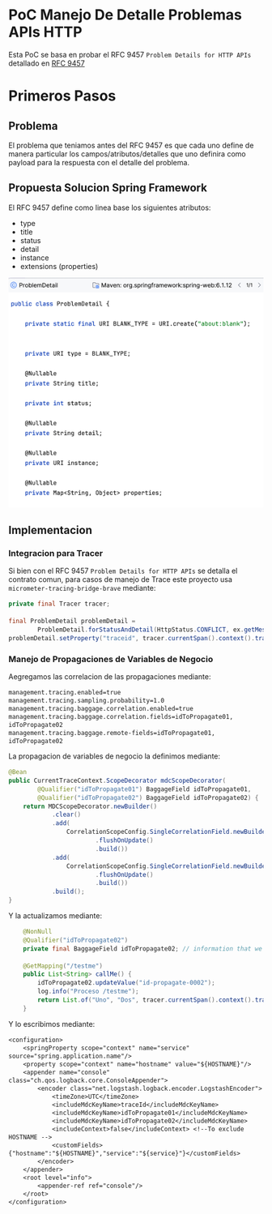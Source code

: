 # PoC Manejo De Detalle Problemas APIs HTTP

Esta PoC se basa en probar el RFC 9457 `Problem Details for HTTP APIs` detallado en <a href="https://datatracker.ietf.org/doc/html/rfc9457">RFC 9457</a>

# Primeros Pasos

## Problema

El problema que teniamos antes del RFC 9457 es que cada uno define de manera particular los campos/atributos/detalles
que uno definira como payload para la respuesta con el detalle del problema.

## Propuesta Solucion Spring Framework

El RFC 9457 define como linea base los siguientes atributos:
- type
- title
- status
- detail
- instance
- extensions (properties)

![img.png](img/spring-problem-detail.png)

## Implementacion

### Integracion para Tracer 

Si bien con el RFC 9457 `Problem Details for HTTP APIs` se detalla el contrato comun, para casos de manejo de Trace 
este proyecto usa `micrometer-tracing-bridge-brave` mediante:

```java
private final Tracer tracer;

final ProblemDetail problemDetail =
        ProblemDetail.forStatusAndDetail(HttpStatus.CONFLICT, ex.getMessage());
problemDetail.setProperty("traceid", tracer.currentSpan().context().traceIdString());
```

### Manejo de Propagaciones de Variables de Negocio

Aegregamos las correlacion de las propagaciones mediante:

```properties
management.tracing.enabled=true
management.tracing.sampling.probability=1.0
management.tracing.baggage.correlation.enabled=true
management.tracing.baggage.correlation.fields=idToPropagate01, idToPropagate02
management.tracing.baggage.remote-fields=idToPropagate01, idToPropagate02
```

La propagacion de variables de negocio la definimos mediante:

```java
@Bean
public CurrentTraceContext.ScopeDecorator mdcScopeDecorator(
        @Qualifier("idToPropagate01") BaggageField idToPropagate01,
        @Qualifier("idToPropagate02") BaggageField idToPropagate02) {
    return MDCScopeDecorator.newBuilder()
            .clear()
            .add(
                CorrelationScopeConfig.SingleCorrelationField.newBuilder(idToPropagate01)
                        .flushOnUpdate()
                        .build())
            .add(
                CorrelationScopeConfig.SingleCorrelationField.newBuilder(idToPropagate02)
                        .flushOnUpdate()
                        .build())
            .build();
}
```

Y la actualizamos mediante:

```java
    @NonNull
    @Qualifier("idToPropagate02")
    private final BaggageField idToPropagate02; // information that we need to propagate

    @GetMapping("/testme")
    public List<String> callMe() {
        idToPropagate02.updateValue("id-propagate-0002");
        log.info("Proceso /testme");
        return List.of("Uno", "Dos", tracer.currentSpan().context().traceIdString());
    }
```

Y lo escribimos mediante:
```lombok.config
<configuration>
    <springProperty scope="context" name="service" source="spring.application.name"/>
    <property scope="context" name="hostname" value="${HOSTNAME}"/>
    <appender name="console" class="ch.qos.logback.core.ConsoleAppender">
        <encoder class="net.logstash.logback.encoder.LogstashEncoder">
            <timeZone>UTC</timeZone>
            <includeMdcKeyName>traceId</includeMdcKeyName>
            <includeMdcKeyName>idToPropagate01</includeMdcKeyName>
            <includeMdcKeyName>idToPropagate02</includeMdcKeyName>
            <includeContext>false</includeContext> <!--To exclude HOSTNAME -->
            <customFields>{"hostname":"${HOSTNAME}","service":"${service}"}</customFields>
        </encoder>
    </appender>
    <root level="info">
        <appender-ref ref="console"/>
    </root>
</configuration>
```